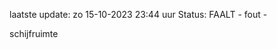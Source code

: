 laatste update: 
zo 15-10-2023 23:44   uur 
Status: FAALT - fout - 
<div class="service R">schijfruimte</div>